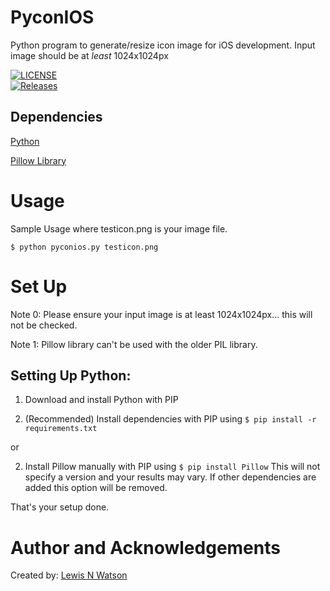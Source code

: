 # PyconIOS
Python program to generate/resize icon image for iOS development. Input image should be at *least* 1024x1024px

[![LICENSE](https://img.shields.io/github/license/lewiswatson55/PyconIOS.svg?style=flat-square)](https://github.com/lewiswatson55/PyconIOS/blob/master/LICENSE)
<br>
[![Releases](https://img.shields.io/github/release/lewiswatson55/PyconIOS/all.svg?style=flat-square)](https://github.com/lewiswatson55/PyconIOS/releases)

## Dependencies
  [Python](https://www.python.org/downloads/)

  [Pillow Library](https://python-pillow.org/)

# Usage
Sample Usage where testicon.png is your image file.

```
$ python pyconios.py testicon.png
```

# Set Up
  Note 0: Please ensure your input image is at least 1024x1024px... this will not be checked.

  Note 1: Pillow library can't be used with the older PIL library.

## Setting Up Python:
  1. Download and install Python with PIP

  2. (Recommended) Install dependencies with PIP using ``` $ pip install -r requirements.txt ```

  or

  2. Install Pillow manually with PIP using ``` $ pip install Pillow ```
  This will not specify a version and your results may vary. If other dependencies are added this option will be removed.

  That's your setup done.



# Author and Acknowledgements

  Created by: [Lewis N Watson](https://github.com/lewiswatson55/)
